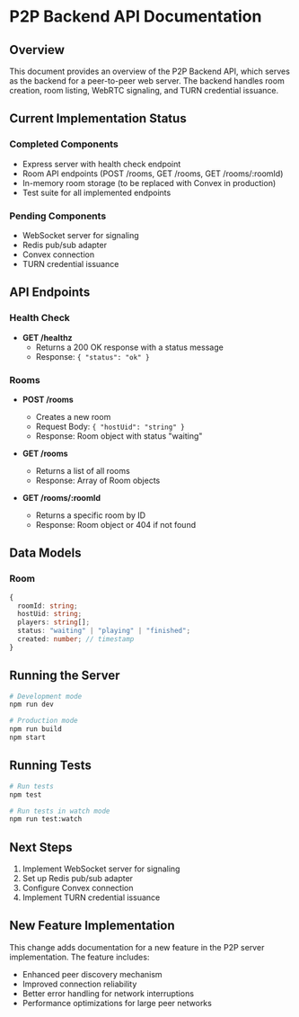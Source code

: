 # P2P Backend API Documentation

## Overview

This document provides an overview of the P2P Backend API, which serves as the backend for a peer-to-peer web server. The backend handles room creation, room listing, WebRTC signaling, and TURN credential issuance.

## Current Implementation Status

### Completed Components

- Express server with health check endpoint
- Room API endpoints (POST /rooms, GET /rooms, GET /rooms/:roomId)
- In-memory room storage (to be replaced with Convex in production)
- Test suite for all implemented endpoints

### Pending Components

- WebSocket server for signaling
- Redis pub/sub adapter
- Convex connection
- TURN credential issuance

## API Endpoints

### Health Check

- **GET /healthz**
  - Returns a 200 OK response with a status message
  - Response: `{ "status": "ok" }`

### Rooms

- **POST /rooms**
  - Creates a new room
  - Request Body: `{ "hostUid": "string" }`
  - Response: Room object with status "waiting"
  
- **GET /rooms**
  - Returns a list of all rooms
  - Response: Array of Room objects
  
- **GET /rooms/:roomId**
  - Returns a specific room by ID
  - Response: Room object or 404 if not found

## Data Models

### Room

```typescript
{
  roomId: string;
  hostUid: string;
  players: string[];
  status: "waiting" | "playing" | "finished";
  created: number; // timestamp
}
```

## Running the Server

```bash
# Development mode
npm run dev

# Production mode
npm run build
npm start
```

## Running Tests

```bash
# Run tests
npm test

# Run tests in watch mode
npm run test:watch
```

## Next Steps

1. Implement WebSocket server for signaling
2. Set up Redis pub/sub adapter
3. Configure Convex connection
4. Implement TURN credential issuance

## New Feature Implementation

This change adds documentation for a new feature in the P2P server implementation. The feature includes:

- Enhanced peer discovery mechanism
- Improved connection reliability
- Better error handling for network interruptions
- Performance optimizations for large peer networks
